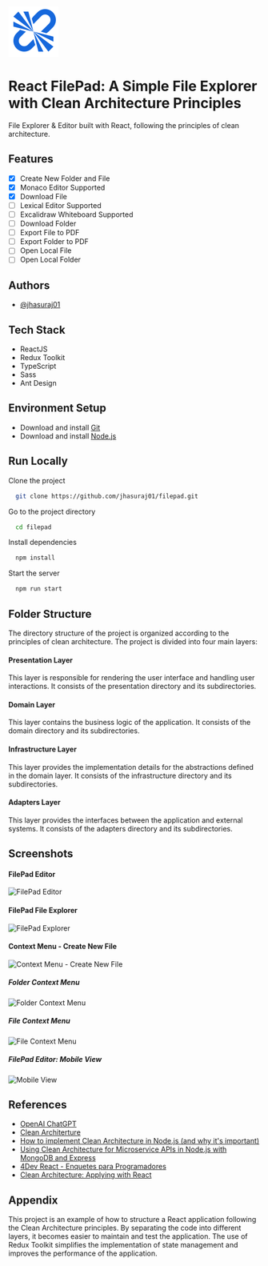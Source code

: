 <img src="./public/filepad.svg" width="100" height="100"/>

# React FilePad: A Simple File Explorer with Clean Architecture Principles

File Explorer & Editor built with React, following the principles of clean architecture.

## Features

- [x] Create New Folder and File
- [x] Monaco Editor Supported
- [x] Download File
- [ ] Lexical Editor Supported
- [ ] Excalidraw Whiteboard Supported
- [ ] Download Folder
- [ ] Export File to PDF
- [ ] Export Folder to PDF
- [ ] Open Local File
- [ ] Open Local Folder

## Authors

- [@jhasuraj01](https://www.github.com/jhasuraj01)


## Tech Stack

- ReactJS
- Redux Toolkit
- TypeScript
- Sass
- Ant Design

## Environment Setup
- Download and install [Git](https://git-scm.com/downloads)
- Download and install [Node.js](https://nodejs.org/en/download/)
## Run Locally

Clone the project

```bash
  git clone https://github.com/jhasuraj01/filepad.git
```

Go to the project directory

```bash
  cd filepad
```

Install dependencies

```bash
  npm install
```

Start the server

```bash
  npm run start
```


## Folder Structure

The directory structure of the project is organized according to the principles of clean architecture. The project is divided into four main layers:

#### Presentation Layer
This layer is responsible for rendering the user interface and handling user interactions. It consists of the presentation directory and its subdirectories.

#### Domain Layer
This layer contains the business logic of the application. It consists of the domain directory and its subdirectories.

#### Infrastructure Layer
This layer provides the implementation details for the abstractions defined in the domain layer. It consists of the infrastructure directory and its subdirectories.

#### Adapters Layer
This layer provides the interfaces between the application and external systems. It consists of the adapters directory and its subdirectories.
## Screenshots

#### FilePad Editor
![FilePad Editor](https://github.com/jhasuraj01/filepad/assets/44930179/057aff72-56b8-4a8b-92dd-116480940797)

#### FilePad File Explorer
![FilePad Explorer](https://github.com/jhasuraj01/filepad/assets/44930179/13540121-9bf6-4a62-8abb-730853b56d6d)

#### Context Menu - Create New File
![Context Menu - Create New File](https://github.com/jhasuraj01/filepad/assets/44930179/65dfaa13-56bf-4522-82ee-70c9216b5b3d)

##### Folder Context Menu
![Folder Context Menu](https://github.com/jhasuraj01/filepad/assets/44930179/dcabb439-1695-4a72-905a-74deb5f9db06)

##### File Context Menu
![File Context Menu](https://github.com/jhasuraj01/filepad/assets/44930179/7949af84-06ba-4394-8a57-53e61d4233c0)

##### FilePad Editor: Mobile View
<img src="https://github.com/jhasuraj01/filepad/assets/44930179/9c806994-18cf-4684-ac0e-c6928675e4ed" width="414" title="Mobile View" alt="Mobile View">

## References

- [OpenAI ChatGPT](https://openai.com/blog/chatgpt)
- [Clean Architerture](https://blog.cleancoder.com/uncle-bob/2012/08/13/the-clean-architecture.html)
- [How to implement Clean Architecture in Node.js (and why it's important)](https://youtu.be/VmY22KuRDbk)
- [Using Clean Architecture for Microservice APIs in Node.js with MongoDB and Express](https://youtu.be/CnailTcJV_U)
- [4Dev React - Enquetes para Programadores](https://github.com/rmanguinho/clean-react)
- [Clean Architecture: Applying with React](https://dev.to/rubemfsv/clean-architecture-applying-with-react-40h6)
## Appendix

This project is an example of how to structure a React application following the Clean Architecture principles. By separating the code into different layers, it becomes easier to maintain and test the application. The use of Redux Toolkit simplifies the implementation of state management and improves the performance of the application.
